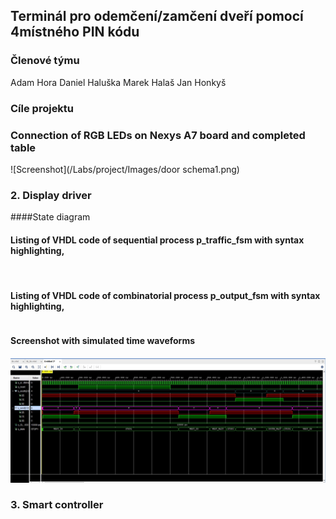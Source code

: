 ## Terminál pro odemčení/zamčení dveří pomocí 4místného PIN kódu



### Členové týmu
Adam Hora
Daniel Haluška
Marek Halaš
Jan Honkyš


### Cíle projektu


### Connection of RGB LEDs on Nexys A7 board and completed table
![Screenshot](/Labs/project/Images/door schema1.png)




### 2. Display driver
####State diagram


#### Listing of VHDL code of sequential process p_traffic_fsm with syntax highlighting,
```vhdl
 
```
#### Listing of VHDL code of combinatorial process p_output_fsm with syntax highlighting,
```vhdl 


``` 
#### Screenshot with simulated time waveforms

![Screenshot](/Labs/08-traffic_lights/Images/sig.jpg)

### 3. Smart controller



